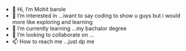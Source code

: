 - 👋 Hi, I’m Mohit barole
- 👀 I’m interested in ...iwant to say coding to show u guys but i would more like exploring and learning
- 🌱 I’m currently learning ...my bachalor degree
- 💞️ I’m looking to collaborate on ...
- 📫 How to reach me ...just dp me

<!---
mohit2162004/mohit2162004 is a ✨ special ✨ repository because its `README.md` (this file) appears on your GitHub profile.
You can click the Preview link to take a look at your changes.
--->
